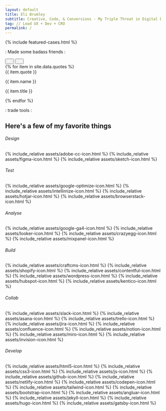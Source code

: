 ```yaml
---
layout: default
title: Eli Brumley
subtitle: Creative, Code, & Conversions - My Triple Threat in Digital Domination.
tag: // Lead UX + Dev + CRO
permalink: /
---
```



{% include featured-cases.html %}

<div id="quotes" class="bordered-bottom pt-0 pb-5"> 
	<div class="container">
		<p class="hero-tag fog flex fx-align-center fx-just-center mb-4 mb-sm-3">
			<span class="blue dot-accent pre">:</span>
			<span class="sub-title pre">Made some badass friends</span>
			<span class="blue dot-accent pre">:</span>
		</p>
		<div class="quote-wrap pb-1">
			<button id="scrollLeft"><svg width="12" height="11" viewBox="0 0 12 11" fill="none" xmlns="http://www.w3.org/2000/svg"><path d="M5.00684 10.3636L5.86621 9.51542L2.32826 5.97747H11.4912V4.74979H2.32826L5.86621 1.22301L5.00684 0.363632L0.00683594 5.36363L5.00684 10.3636Z" fill="white"/></svg></button>
			<button id="scrollRight"><svg width="12" height="11" viewBox="0 0 12 11" fill="none" xmlns="http://www.w3.org/2000/svg"><path d="M6.98438 10.3636L6.125 9.51542L9.66295 5.97747H0.5V4.74979H9.66295L6.125 1.22301L6.98438 0.363632L11.9844 5.36363L6.98438 10.3636Z" fill="white"/></svg></button>
			<div id="scrollContainer" class="flex fx-no-wrap">
				{% for item in site.data.quotes %}
				<div class="quote-item py-2 px-2 py-sm-1 px-sm-1 mb-1">
					<div class="quote">{{ item.quote }}</div>
					<div class="flex fx-align-center quote-meta">
						<img class="lazyload" data-src="/assets/{{ item.img }}" />
						<div class="quote-meta-label">
							<p class="name">{{ item.name }}</p>
							<p class="title">{{ item.title }}</p>
						</div>
					</div>
				</div>
				{% endfor %}
			</div>
		</div>
	</div>
</div>
 
<div id="tools" class="py-4">
	<div class="container">
		<p class="hero-tag fog flex fx-align-center fx-just-center">
			<span class="blue dot-accent pre">:</span>
			<span class="sub-title pre">trade tools</span>
			<span class="blue dot-accent pre">:</span>
		</p>
		<h2 class="flex fx-align-center fx-just-center center mb-1">Here's a few of my favorite things</h2>
		<div class="flex fx-just-apart fx-wrap">
			<div class="tools-grid">
				<div class="flex fx-just-apart fx-wrap cards">
					<!-- Design -->
					<div class="fx-item-4 fx-item-sm-2 fx-item-xs-1">
						<h6 class="mb-sm-1 mt-xs-0">Design</h6>
						<div class="tool-set mb-2 mb-sm-0 mb-xs-0">
							<span class="tooltip" data-tooltip="Adobe Creative&nbsp;Cloud">{% include_relative assets/adobe-cc-icon.html %}</span>
							<span class="tooltip" data-tooltip="Figma">{% include_relative assets/figma-icon.html %}</span>
							<span class="tooltip" data-tooltip="Sketch&nbsp;app">{% include_relative assets/sketch-icon.html %}</span>
						</div>
					</div>
					<!-- Testing -->
					<div class="fx-item-4 fx-item-sm-2 fx-item-xs-1">
						<h6 class="mb-sm-1 mt-xs-0">Test</h6>
						<div class="tool-set mb-2 mb-sm-0 mb-xs-0">
							<span class="tooltip" data-tooltip="Google&nbsp;Optimize">{% include_relative assets/google-optimize-icon.html %}</span>
							<span class="tooltip" data-tooltip="Intellimize">{% include_relative assets/intellimize-icon.html %}</span>
							<span class="tooltip" data-tooltip="HotJar">{% include_relative assets/hotjar-icon.html %}</span>
							<span class="tooltip" data-tooltip="BrowserStack">{% include_relative assets/browserstack-icon.html %}</span>
						</div>
					</div>
					<!-- Analytics -->
					<div class="fx-item-4 fx-item-sm-2 fx-item-xs-1">
						<h6 class="mb-sm-1 mt-xs-0">Analyse</h6>
						<div class="tool-set mb-2 mb-sm-0 mb-xs-0">
							<span class="tooltip" data-tooltip="Google&nbsp;Analytics">{% include_relative assets/google-ga4-icon.html %}</span>
							<span class="tooltip" data-tooltip="Google&nbsp;Looker">{% include_relative assets/looker-icon.html %}</span>
							<span class="tooltip" data-tooltip="CrazyEgg">{% include_relative assets/crazyegg-icon.html %}</span>
							<span class="tooltip" data-tooltip="MixPanel">{% include_relative assets/mixpanel-icon.html %}</span>
						</div>
					</div>
					<!-- CMS -->
					<div class="fx-item-4 fx-item-sm-2 fx-item-xs-1">
						<h6 class="mb-sm-1 mt-xs-0">Build</h6>
						<div class="tool-set mb-2 mb-sm-0 mb-xs-0">
							<span class="tooltip" data-tooltip="Craft&nbsp;CMS">{% include_relative assets/craftcms-icon.html %}</span>
							<span class="tooltip" data-tooltip="Shopify">{% include_relative assets/shopify-icon.html %}</span>
							<span class="tooltip" data-tooltip="Contentful">{% include_relative assets/contentful-icon.html %}</span>
							<span class="tooltip" data-tooltip="Wordpress">{% include_relative assets/wordpress-icon.html %}</span>
							<span class="tooltip" data-tooltip="Hubspot">{% include_relative assets/hubspot-icon.html %}</span>
							<span class="tooltip" data-tooltip="Kentico">{% include_relative assets/kentico-icon.html %}</span>
						</div>
					</div>
					<!-- Collab -->
					<div class="fx-item-2 fx-item-sm-2 fx-item-xs-1">
						<h6 class="mb-sm-1 mt-xs-0">Collab</h6>
						<div class="tool-set mb-2 mb-sm-0 mb-xs-0"> 
							<span class="tooltip" data-tooltip="Slack">{% include_relative assets/slack-icon.html %}</span>
							<span class="tooltip" data-tooltip="Asana">{% include_relative assets/asana-icon.html %}</span>
							<span class="tooltip" data-tooltip="Trello">{% include_relative assets/trello-icon.html %}</span>
							<span class="tooltip" data-tooltip="Jira">{% include_relative assets/jira-icon.html %}</span>
							<span class="tooltip" data-tooltip="Confluence">{% include_relative assets/confluence-icon.html %}</span>
							<span class="tooltip" data-tooltip="Notion">{% include_relative assets/notion-icon.html %}</span>
							<span class="tooltip" data-tooltip="Miro">{% include_relative assets/miro-icon.html %}</span>
							<span class="tooltip" data-tooltip="Invision">{% include_relative assets/invision-icon.html %}</span>
						</div>
					</div>
					<!-- Code -->
					<div class="fx-item-2 fx-item-sm-2 fx-item-xs-1">
						<h6 class="mb-sm-1 mt-xs-0">Develop</h6>
						<div class="tool-set mb-2 mb-sm-0 mb-xs-0">
							<span class="tooltip" data-tooltip="HTML5">{% include_relative assets/html5-icon.html %}</span>
							<span class="tooltip" data-tooltip="CSS3">{% include_relative assets/css3-icon.html %}</span>
							<span class="tooltip" data-tooltip="Javascript">{% include_relative assets/js-icon.html %}</span>
							<span class="tooltip" data-tooltip="GitHub">{% include_relative assets/github-icon.html %}</span>
							<span class="tooltip" data-tooltip="Netlify">{% include_relative assets/netlify-icon.html %}</span>
							<span class="tooltip" data-tooltip="CodePen">{% include_relative assets/codepen-icon.html %}</span>
							<span class="tooltip" data-tooltip="Tailwind&nbsp;CSS">{% include_relative assets/tailwind-icon.html %}</span>
							<span class="tooltip" data-tooltip="Bootstrap">{% include_relative assets/bootstrap-icon.html %}</span>
							<span class="tooltip" data-tooltip="Angluar">{% include_relative assets/angluar-icon.html %}</span>
							<!-- <span class="tooltip" data-tooltip="React">{% include_relative assets/react-icon.html %}</span> -->
							<span class="tooltip" data-tooltip="Jekyll">{% include_relative assets/jekyll-icon.html %}</span>
							<span class="tooltip" data-tooltip="Hugo">{% include_relative assets/hugo-icon.html %}</span>
							<span class="tooltip" data-tooltip="Gatsby">{% include_relative assets/gatsby-icon.html %}</span>
						</div>
					</div>
				</div>
			</div>
		</div>
	</div>
</div>